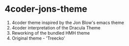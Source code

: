 # 4coder-jons-theme
1. 4coder theme inspired by the Jon Blow's emacs theme
2. 4coder interpretation of the Dracula Theme
3. Reworking of the bundled HMH theme
4. Original theme - 'Treecko'
